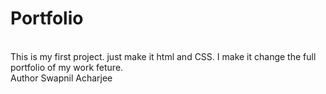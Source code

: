 # Portfolio
<br>
This is my first project. just make it html and CSS. I make it change the full portfolio of my work feture.
<br >
Author Swapnil Acharjee
